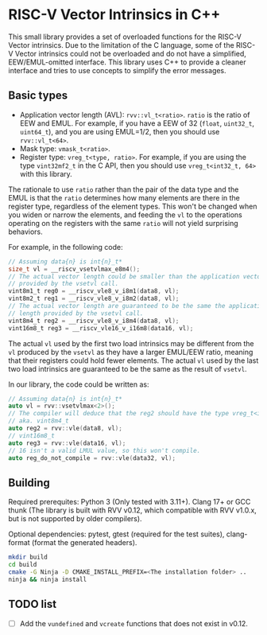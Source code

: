 # RISC-V Vector Intrinsics in C++

This small library provides a set of overloaded functions for the RISC-V Vector
intrinsics. Due to the limitation of the C language, some of the RISC-V Vector
intrinsics could not be overloaded and do not have a simplified,
EEW/EMUL-omitted interface. This library uses C++ to provide a cleaner interface
and tries to use concepts to simplify the error messages.


## Basic types

- Application vector length (AVL): `rvv::vl_t<ratio>`. `ratio` is the ratio of
  EEW and EMUL. For example, if you have a EEW of 32 (`float`, `uint32_t`,
  `uint64_t`), and you are using EMUL=1/2, then you should use `rvv::vl_t<64>`.
- Mask type: `vmask_t<ratio>`.
- Register type: `vreg_t<type, ratio>`. For example, if you are using the type
  `vint32mf2_t` in the C API, then you should use `vreg_t<int32_t, 64>` with
  this library.

The rationale to use `ratio` rather than the pair of the data type and the EMUL
is that the `ratio` determines how many elements are there in the register type,
regardless of the element types. This won't be changed when you widen or narrow
the elements, and feeding the `vl` to the operations operating on the registers
with the same `ratio` will not yield surprising behaviors.

For example, in the following code:

```C
// Assuming data{n} is int{n}_t*
size_t vl = __riscv_vsetvlmax_e8m4();
// The actual vector length could be smaller than the application vector length
// provided by the vsetvl call.
vint8m1_t reg0 = __riscv_vle8_v_i8m1(data8, vl);
vint8m2_t reg1 = __riscv_vle8_v_i8m2(data8, vl);
// The actual vector length are guaranteed to be the same the application vector
// length provided by the vsetvl call.
vint8m4_t reg2 = __riscv_vle8_v_i8m4(data8, vl);
vint16m8_t reg3 = __riscv_vle16_v_i16m8(data16, vl);
```

The actual `vl` used by the first two load intrinsics may be different from the
`vl` produced by the `vsetvl` as they have a larger EMUL/EEW ratio, meaning that
their registers could hold fewer elements. The actual `vl` used by the last two
load intrinsics are guaranteed to be the same as the result of `vsetvl`.

In our library, the code could be written as:
```C++
// Assuming data{n} is int{n}_t*
auto vl = rvv::vsetvlmax<2>();
// The compiler will deduce that the reg2 should have the type vreg_t<int8_t, 2>,
// aka. vint8m4_t
auto reg2 = rvv::vle(data8, vl);
// vint16m8_t
auto reg3 = rvv::vle(data16, vl);
// 16 isn't a valid LMUL value, so this won't compile.
auto reg_do_not_compile = rvv::vle(data32, vl);
```

## Building
Required prerequites: Python 3 (Only tested with 3.11+). Clang 17+ or GCC thunk
(The library is built with RVV v0.12, which compatible with RVV v1.0.x, but is
not supported by older compilers).

Optional dependencies: pytest, gtest (required for the test suites),
clang-format (format the generated headers).

```bash
mkdir build
cd build
cmake -G Ninja -D CMAKE_INSTALL_PREFIX=<The installation folder> ..
ninja && ninja install
```

## TODO list
- [ ] Add the `vundefined` and `vcreate` functions that does not exist in v0.12.
